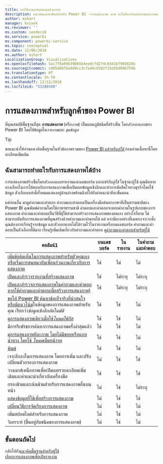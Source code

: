 ```yaml
---
title: การใช้งานการแสดงผลด้วยภาพ
description: แนวคิดและคำศัพท์สำหรับ Power BI -การแสดงภาพ ภาพ อะไรคือการแสดงภาพและภาพของ Power BI
author: mihart
manager: kvivek
ms.reviewer: ''
ms.custom: seodec18
ms.service: powerbi
ms.component: powerbi-service
ms.topic: conceptual
ms.date: 12/06/2018
ms.author: mihart
LocalizationGroup: Visualizations
ms.openlocfilehash: 5ac7f8a09b39065b4ea9cfd274c0341bf905826b
ms.sourcegitcommit: cd85d88fba0d9cc3c7a4dc03d2f35d2bd096759b
ms.translationtype: HT
ms.contentlocale: th-TH
ms.lasthandoff: 12/12/2018
ms.locfileid: "53280340"
---
```

# <a name="visualizations-for-power-bi-consumers"></a>การแสดงภาพสำหรับ**ลูกค้า**ของ Power BI

ที่คุณสมบัติพื้นฐานที่สุด ***การแสดงภาพ*** (หรือ*ภาพ*) เป็นแผนภูมิชนิดที่สร้างขึ้น โดย*ตัวออกแบบ*ของ Power BI โดยใช้ข้อมูลใน*รายงาน*และ *ชุดข้อมูล* 

> [!TIP]
> ขอแนะนำให้อ่านแนวคิดพื้นฐานในหัวข้อภาพรวมของ [Power BI แสำหรับ*ผู้ใช้* ](end-user-basic-concepts.md)ก่อนอ่านเนื้อหานี้โดยละเอียดเพิ่มเติม

## <a name="what-can-i-do-with-visualizations"></a>ฉันสามารถทำอะไรกับการแสดงภาพได้บ้าง

การแสดงภาพสร้างขึ้นโดย*ตัวออกแบบ*รายงานและแดชบอร์ด และแชร์กับ*ผู้ใช้* ในฐานะผู้ใช้ คุณมีหลายทางเลือกในการโต้ตอบกับการแสดงภาพเพื่อเปิดเผยข้อมูลเชิงลึกและทำการตัดสินใจทางธุรกิจโดยใช้ข้อมูล ตัวเลือกเหล่านี้ทั้งหมดแสดงอยู่ด้านล่างพร้อมลิงก์ไปยังคำแนะนำทีละขั้นตอน

แต่ก่อนอื่น มาดูคำถามและคำตอบ คำถามและคำตอบเป็นเครื่องมือค้นหาภาษาที่เป็นธรรมชาติของ Power BI คุณพิมพ์คำถามโดยใช้ภาษาธรรมชาติ คำตอบและคำตอบจะตอบคำถามในรูปแบบของการแสดงภาพ คำถามและคำตอบเป็นวิธีที่ผุ้ใช้สามารถสร้างการแสดงภาพของตนเอง อย่างไรก็ตาม ไม่สามารถบันทึกการแสดงภาพที่คุณสร้างด้วยคำถามและคำตอบได้ แต่ หากมีบางอย่างที่เฉพาะเจาะจงซึ่งคุณต้องการเรียนรู้จากข้อมูล และตัวออกแบบไม่ได้รวมไว้ในรายงานหรือบนแดชบอร์ด คำถามและคำตอบเป็นตัวเลือกที่ดีมาก เรียนรู้เพิ่มเติมเกี่ยวกับคำถามและคำตอบ ดู[คำถามและคำตอบสำหรับผู้ใช้](end-user-q-and-a.md)



|คอลัมน์1  |บนแดชบอร์ด  |ในรายงาน  | ในคำถามและคำตอบ
|---------|---------|---------|--------|
|[เพิ่มข้อคิดเห็นในการแสดงภาพสำหรับตัวคุณเอง หรือเริ่มการสนทนากับเพื่อนร่วมงานเกี่ยวกับการแสดงภาพ](end-user-comment.md)     |  ใช่       |   ไม่      |  ไม่  |
|[เปิดและสำรวจรายงานที่สร้างแสดงภาพ](end-user-tiles.md)     |    ใช่     |   ไม่ระบุ      |  ไม่ระบุ |
|[เปิดและสำรวจการแสดงภาพในคำถามและคำตอบ หากใช้คำถามและคำตอบเพื่อสร้างการแสดงภาพ)](end-user-q-and-a.md)     |   ใช่      |   ไม่ระบุ      |  ไม่ระบุ  |
|[ขอให้ Power BI ค้นหาข้อเท็จจริงที่น่าสนใจหรือมีแนวโน้ม](end-user-insights.md)ในข้อมูลของการแสดงภาพสำหรับคุณ  เรียกว่า*ข้อมูลเชิงลึกอัตโนมัติ*     |    ใช่     |   ใช่      | ไม่   |
|[ดูการแสดงภาพเดียวเมื่อใช้*โหมดโ*ฟกัส](end-user-focus.md)     | ใช่        |   ใช่      | ไม่  |
|มีการรีเฟรชการค้นหาการแสดงภาพครั้งล่าสุดแล้ว     |  ใช่       |    ใช่     | ไม่  |
|[ดูการแสดงภาพทีละภาพ โดยไม่มีขอบหรือแถบนำทาง โดยใช้ *โหมด*เต็มหน้าจอ](end-user-focus.md)     |   ใช่      |  ใช่       | ไม่  |
|[พิมพ์](end-user-print.md)     |  ใช่       |   ใช่      | ไม่  |
|เจาะลึกลงในการแสดงภาพ โดยการเพิ่ม และปรับเปลี่ยนตัวกรองการแสดงภาพ     |    ไม่     |   ใช่      | ใช่  |
|วางเมาส์เหนือภาพเพื่อเปิดเผยรายละเอียดเพิ่มเติมและคำแนะนำเกี่ยวกับเครื่องมือ     |    ใช่     |   ใช่      | ใช่  |
|กรองข้ามและเน้นข้ามสำหรับการแสดงภาพอื่นบนหน้า     |   ไม่      |   ใช่      | ไม่ระบุ  |
|[แสดงข้อมูลที่ใช้เพื่อสร้างการแสดงภาพ](end-user-show-data.md)     |  ไม่       |   ใช่      | ใช่  |
| [เปลี่ยนวิธีการจัดเรียงการแสดงภาพ](end-user-search-sort.md) | ไม่  | ใช่  | ไม่  |
| เพิ่มสปอตไลต์สำหรับการแสดงภาพ | ไม่  | ใช่  |  ไม่ |
| วิเคราะห์ (ขึ้นอยู่กับชนิดของการแสดงภาพ) | ไม่  | ใช่  | ไม่  |

## <a name="next-steps"></a>ขั้นตอนถัดไป
กลับไปยัง[แนวคิดพื้นฐานสำหรับผู้ใช้](end-user-basic-concepts.md)    
[เลือกการแสดงภาพเพื่อเปิดรายงาน](end-user-report-open.md)